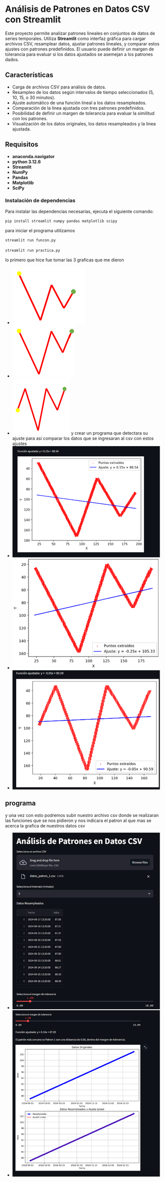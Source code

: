 # Análisis de Patrones en Datos CSV con Streamlit

Este proyecto permite analizar patrones lineales en conjuntos de datos de series temporales. Utiliza **Streamlit** como interfaz gráfica para cargar archivos CSV, resamplear datos, ajustar patrones lineales, y comparar estos ajustes con patrones predefinidos. El usuario puede definir un margen de tolerancia para evaluar si los datos ajustados se asemejan a los patrones dados.

## Características

- Carga de archivos CSV para análisis de datos.
- Resampleo de los datos según intervalos de tiempo seleccionados (5, 10, 15, o 30 minutos).
- Ajuste automático de una función lineal a los datos resampleados.
- Comparación de la línea ajustada con tres patrones predefinidos.
- Posibilidad de definir un margen de tolerancia para evaluar la similitud con los patrones.
- Visualización de los datos originales, los datos resampleados y la línea ajustada.

## Requisitos
- **anaconda.navigator**
- **python 3.12.6**
- **Streamlit**
- **NumPy**
- **Pandas**
- **Matplotlib**
- **SciPy**

### Instalación de dependencias

Para instalar las dependencias necesarias, ejecuta el siguiente comando:

```bash
pip install streamlit numpy pandas matplotlib scipy
```
para iniciar el programa utilizamos
```bash
streamlit run funcon.py

streamlit run practica.py
```
lo primero que hice fue tomar las 3 graficas que me dieron 
- ![grafica1](img/grafica.png)
- ![grafica2](img/grafica2.png)
- ![grafica4](img/grafica3.png)
y crear un programa que detectara su ajuste para asi comparar los datos que se ingresaran al csv  con estos ajustes
- ![ajuste1](img/ajuste1.png)
- ![ajuste2](img/ajuste2.png)
- ![ajuste3](img/ajuste3.png)
## programa
y una vez con esto podremos subir nuestro archivo csv donde se realizaran las funciones que se nos pidieron y nos indicara  el patron al que mas se acerca la grafica de nuestros datos csv
- ![programa1](img/programa1.png)
- ![programa2](img/programa2.png)
